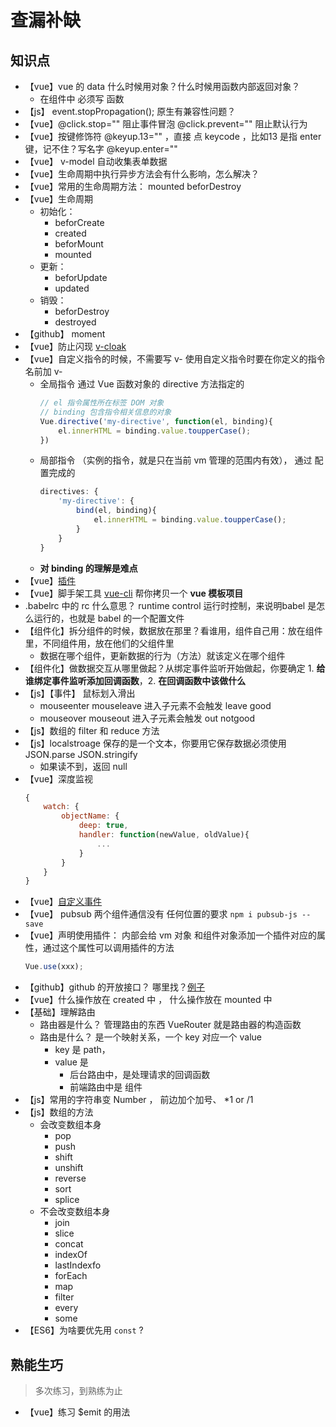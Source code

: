 # 查漏补缺


## 知识点
- 【vue】vue 的 data  什么时候用对象？什么时候用函数内部返回对象？
    - 在组件中 必须写 函数
- 【js】 event.stopPropagation(); 原生有兼容性问题？
- 【vue】@click.stop="" 阻止事件冒泡  @click.prevent="" 阻止默认行为
- 【vue】按键修饰符 @keyup.13="" ，直接 点 keycode ，比如13 是指 enter 键，记不住？写名字 @keyup.enter="" 
- 【vue】 v-model 自动收集表单数据
- 【vue】生命周期中执行异步方法会有什么影响，怎么解决？
- 【vue】常用的生命周期方法： mounted  beforDestroy
- 【vue】生命周期
    - 初始化：
        - beforCreate
        - created
        - beforMount
        - mounted
    - 更新：
        - beforUpdate
        - updated
    - 销毁：
        - beforDestroy
        - destroyed
- 【github】 moment 
- 【vue】防止闪现 [v-cloak](https://cn.vuejs.org/v2/api/#v-cloak)
- 【vue】自定义指令的时候，不需要写 v- 使用自定义指令时要在你定义的指令名前加 v- 
    - 全局指令 通过 Vue 函数对象的 directive 方法指定的
        ```js
        // el 指令属性所在标签 DOM 对象
        // binding 包含指令相关信息的对象
        Vue.directive('my-directive', function(el, binding){
            el.innerHTML = binding.value.toupperCase();
        })
        ```
    - 局部指令 （实例的指令，就是只在当前 vm 管理的范围内有效）， 通过 配置完成的
        ```js
        directives: {
            'my-directive': {
                bind(el, binding){
                    el.innerHTML = binding.value.toupperCase();
                }
            }
        }
        ```
    - **对 binding 的理解是难点**
- 【vue】[插件](https://cn.vuejs.org/v2/guide/plugins.html)
- 【vue】脚手架工具 [vue-cli](https://cli.vuejs.org/zh/guide/) 帮你拷贝一个 **vue 模板项目**
- .babelrc 中的 rc 什么意思？ runtime control 运行时控制，来说明babel 是怎么运行的，也就是 babel 的一个配置文件
- 【组件化】拆分组件的时候，数据放在那里？看谁用，组件自己用：放在组件里，不同组件用，放在他们的父组件里
    - 数据在哪个组件，更新数据的行为（方法）就该定义在哪个组件
- 【组件化】做数据交互从哪里做起？从绑定事件监听开始做起，你要确定 1. **给谁绑定事件监听添加回调函数**，2. **在回调函数中该做什么**
- 【js】【事件】 鼠标划入滑出
    - mouseenter mouseleave  进入子元素不会触发 leave  good 
    - mouseover mouseout 进入子元素会触发 out  notgood
- 【js】数组的 filter 和 reduce 方法
- 【js】localstroage 保存的是一个文本，你要用它保存数据必须使用 JSON.parse JSON.stringify
    - 如果读不到，返回 null
- 【vue】深度监视
    ```js
    {
        watch: {
            objectName: {
                deep: true,
                handler: function(newValue, oldValue){
                    ...
                }
            }
        }
    }
    ```
- 【vue】[自定义事件](https://cn.vuejs.org/v2/guide/components-custom-events.html)
- 【vue】 pubsub 两个组件通信没有 任何位置的要求 ```npm i pubsub-js --save```
- 【vue】声明使用插件： 内部会给 vm 对象 和组件对象添加一个插件对应的属性，通过这个属性可以调用插件的方法
    ```js
    Vue.use(xxx);
    ```
- 【github】github 的开放接口？  哪里找？[例子](https://api.github.com/search/repositories?q=v&sort=stars)
- 【vue】什么操作放在 created 中 ， 什么操作放在 mounted 中
- 【基础】理解路由
    - 路由器是什么？ 管理路由的东西 VueRouter 就是路由器的构造函数
    - 路由是什么？  是一个映射关系，一个 key 对应一个 value  
        - key 是 path，
        - value 是 
            - 后台路由中，是处理请求的回调函数
            - 前端路由中是 组件
- 【js】常用的字符串变 Number ， 前边加个加号、 *1  or  /1
- 【js】数组的方法
    - 会改变数组本身
        - pop
        - push
        - shift
        - unshift
        - reverse
        - sort
        - splice
    - 不会改变数组本身
        - join
        - slice
        - concat
        - indexOf
        - lastIndexfo
        - forEach
        - map
        - filter
        - every
        - some
- 【ES6】为啥要优先用 ```const``` ?






## 熟能生巧

> 多次练习，到熟练为止

- 【vue】练习 $emit 的用法